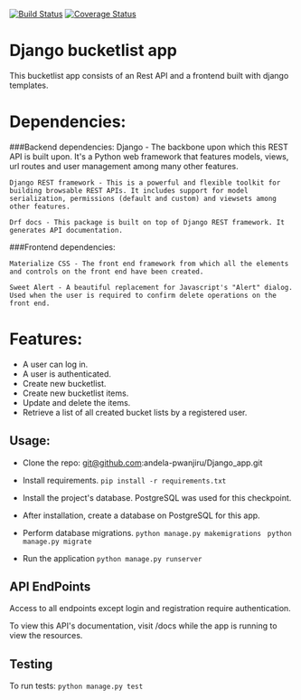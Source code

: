 [![Build Status](https://travis-ci.org/andela-pwanjiru/Django_app.svg?branch=develop)](https://travis-ci.org/andela-pwanjiru/Django_app)
[![Coverage Status](https://coveralls.io/repos/github/andela-pwanjiru/Django_app/badge.svg?branch=develop)](https://coveralls.io/github/andela-pwanjiru/Django_app?branch=develop)

# Django bucketlist app
  This bucketlist app consists of an Rest API and a frontend built with django templates. 

# Dependencies:
###Backend dependencies:
    Django - The backbone upon which this REST API is built upon. It's a Python web framework that features models, views, url routes and user management among many other features.

    Django REST framework - This is a powerful and flexible toolkit for building browsable REST APIs. It includes support for model serialization, permissions (default and custom) and viewsets among other features.

    Drf docs - This package is built on top of Django REST framework. It generates API documentation.
###Frontend dependencies:

    Materialize CSS - The front end framework from which all the elements and controls on the front end have been created.

    Sweet Alert - A beautiful replacement for Javascript's "Alert" dialog. Used when the user is required to confirm delete operations on the front end.

# Features:
*  A user can log in.
*  A user is authenticated.
*  Create new bucketlist.
*  Create new bucketlist items.
*  Update and delete the items.
*  Retrieve a list of all created bucket lists by a registered user.

## Usage:

* Clone the repo: git@github.com:andela-pwanjiru/Django_app.git

* Install requirements.
 `pip install -r requirements.txt`

* Install the project's database. PostgreSQL was used for this checkpoint.

* After installation, create a database on PostgreSQL for this app.

* Perform database migrations.
    `python manage.py makemigrations `
    `python manage.py migrate `

* Run the application
 `python manage.py runserver`


## API EndPoints
Access to all endpoints except login and registration require authentication.

To view this API's documentation, visit /docs while the app is running to view the resources.



## Testing
To run tests:
`python manage.py test`
